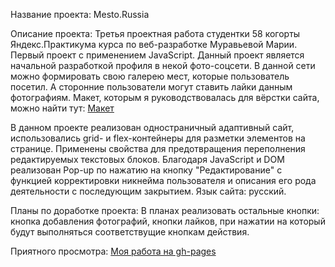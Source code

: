 Название проекта: Mesto.Russia

Описание проекта: Третья проектная работа студентки 58 когорты Яндекс.Практикума курса по веб-разработке Муравьевой Марии. Первый проект с применением JavaScript.
Данный проект является начальной разработкой профиля в некой фото-соцсети.
В данной сети можно формировать свою галерею мест, которые пользователь посетил. А сторонние пользователи могут ставить лайки данным фотографиям. Макет, которым я руководствовалась для вёрстки сайта, можно найти тут: [Макет](https://www.figma.com/file/2cn9N9jSkmxD84oJik7xL7/JavaScript.-Sprint-4?node-id=0%3A1)

В данном проекте реализован одностраничный адаптивный сайт, использовались grid- и flex-контейнеры для разметки элементов на странице. Применены свойства для предотвращения переполнения редактируемых текстовых блоков.
Благодаря JavaScript и DOM реализован Pop-up по нажатию на кнопку "Редактирование" с функцией корректировки никнейма пользователя и описания его рода деятельности c последующим закрытием. Язык сайта: русский.

Планы по доработке проекта: В планах реализовать остальные кнопки: кнопка добавления фотографий, кнопки лайков, при нажатии на который будут выполняться соответствущие кнопкам действия.

Приятного просмотра:
[Моя работа на gh-pages]( )

